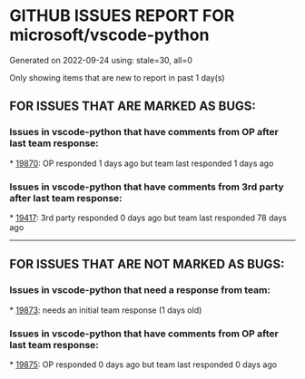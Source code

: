
# GITHUB ISSUES REPORT FOR microsoft/vscode-python


Generated on 2022-09-24 using: stale=30, all=0


Only showing items that are new to report in past 1 day(s)


## FOR ISSUES THAT ARE MARKED AS BUGS:


### Issues in vscode-python that have comments from OP after last team response:


\* [19870](https://github.com/microsoft/vscode-python/issues/19870 "Linting: show problems in problems window across all files in a workspace "): OP responded 1 days ago but team last responded 1 days ago

### Issues in vscode-python that have comments from 3rd party after last team response:


\* [19417](https://github.com/microsoft/vscode-python/issues/19417 "Shell environment not working in Jupyter notebook"): 3rd party responded 0 days ago but team last responded 78 days ago

---

## FOR ISSUES THAT ARE NOT MARKED AS BUGS:


### Issues in vscode-python that need a response from team:


\* [19873](https://github.com/microsoft/vscode-python/issues/19873 "The conda environment doesn't work with  debugger or test explorer."): needs an initial team response (1 days old)

### Issues in vscode-python that have comments from OP after last team response:


\* [19875](https://github.com/microsoft/vscode-python/issues/19875 "rename symbol not working across files"): OP responded 0 days ago but team last responded 0 days ago
